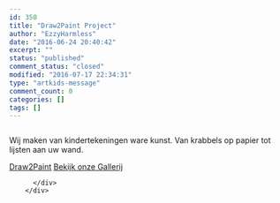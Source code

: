 ```yaml
---
id: 350
title: "Draw2Paint Project"
author: "EzzyHarmless"
date: "2016-06-24 20:40:42"
excerpt: ""
status: "published"
comment_status: "closed"
modified: "2016-07-17 22:34:31"
type: "artkids-message"
comment_count: 0
categories: []
tags: []
---
```



<div class="columns">
          <div class="column">
            <p class="lead">Wij maken van kindertekeningen ware kunst. Van krabbels op papier tot lijsten aan uw wand.</p>
            <div class="field is-grouped">
              <a href="/draw2paint/" class="button is-light"><span class="fa fa-blackboard"> </span> Draw2Paint</a>
              <a href="/portfolio/" class="button is-light"><span class="fa fa-blackboard"></span> Bekijk onze Gallerij</a>
          </div>
          <div class="column">

          </div>
        </div>
